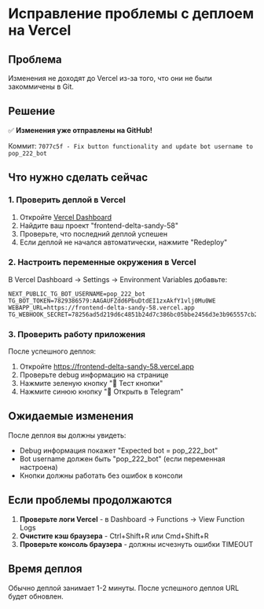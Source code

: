 # Исправление проблемы с деплоем на Vercel

## Проблема
Изменения не доходят до Vercel из-за того, что они не были закоммичены в Git.

## Решение
✅ **Изменения уже отправлены на GitHub!**

Коммит: `7077c5f - Fix button functionality and update bot username to pop_222_bot`

## Что нужно сделать сейчас

### 1. Проверить деплой в Vercel
1. Откройте [Vercel Dashboard](https://vercel.com/dashboard)
2. Найдите ваш проект "frontend-delta-sandy-58"
3. Проверьте, что последний деплой успешен
4. Если деплой не начался автоматически, нажмите "Redeploy"

### 2. Настроить переменные окружения в Vercel
В Vercel Dashboard → Settings → Environment Variables добавьте:

```
NEXT_PUBLIC_TG_BOT_USERNAME=pop_222_bot
TG_BOT_TOKEN=7829386579:AAGAUFZdd6PbuDtdEI1zxAkfY1vlj0Mu0WE
WEBAPP_URL=https://frontend-delta-sandy-58.vercel.app
TG_WEBHOOK_SECRET=78256ad5d219d6c4851b24d7c386bc05bbe2456d3e3b965557cb25294a6e49f9
```

### 3. Проверить работу приложения
После успешного деплоя:
1. Откройте https://frontend-delta-sandy-58.vercel.app
2. Проверьте debug информацию на странице
3. Нажмите зеленую кнопку "🧪 Тест кнопки"
4. Нажмите синюю кнопку "🔗 Открыть в Telegram"

## Ожидаемые изменения

После деплоя вы должны увидеть:
- Debug информация покажет "Expected bot = pop_222_bot"
- Bot username должен быть "pop_222_bot" (если переменная настроена)
- Кнопки должны работать без ошибок в консоли

## Если проблемы продолжаются

1. **Проверьте логи Vercel** - в Dashboard → Functions → View Function Logs
2. **Очистите кэш браузера** - Ctrl+Shift+R или Cmd+Shift+R
3. **Проверьте консоль браузера** - должны исчезнуть ошибки TIMEOUT

## Время деплоя
Обычно деплой занимает 1-2 минуты. После успешного деплоя URL будет обновлен.
